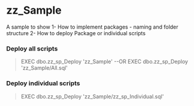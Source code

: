 # zz_Sample
A sample to show
1- How to implement packages - naming and folder structure
2- How to deploy Package or individual scripts

 
### Deploy all scripts
>EXEC dbo.zz_sp_Deploy 'zz_Sample'
--OR 
>EXEC dbo.zz_sp_Deploy 'zz_Sample/All.sql'

### Deploy individual scripts
>EXEC dbo.zz_sp_Deploy 'zz_Sample/zz_sp_Individual.sql'
